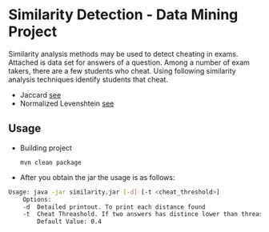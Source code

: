 # Similarity Detection - Data Mining Project

Similarity analysis methods may be used to detect cheating in exams. Attached is data set for
answers of a question. Among a number of exam takers, there are a few students who cheat.
Using following similarity analysis techniques identify students that cheat.
* Jaccard [see](./src/main/java/com/maemresen/datamining/project/similarity/detector/distance/JaccardCheatDetector.java)
* Normalized Levenshtein [see](./src/main/java/com/maemresen/datamining/project/similarity/detector/distance/NormalizedLevenshteinCheatDetector.java)

## Usage
* Building project
    ```
    mvn clean package
    ```
* After you obtain the jar the usage is as follows:
````bash
Usage: java -jar similarity.jar [-d] [-t <cheat_threshold>]
    Options:
    -d  Detailed printout. To print each distance found
    -t  Cheat Threashold. If two answers has distince lower than threashold than it is a cheat.
        Default Value: 0.4
````